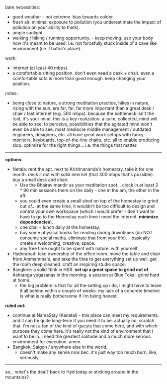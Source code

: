 bare necessities:
- good weather - not extreme. bias towards colder.
- fresh air. minimal exposure to pollution (you underestimate the impact of pollution on your ability to think).
- ample sunlight.
- walking / hiking / running opportunity. - keep moving. use your body how it's meant to be used: i.e. not forcefully stuck inside of a cave like environment (i.e. Thatha's place).

work:
- internet (at least 40 mbps).
- a comfortable sitting position. don't even need a desk + chair. even a comfortable sofa is more than good enough. keep changing your position.

notes:
- being close to nature, a strong meditation practice, hikes in nature, rising with the sun, are far, far, far more important than a great desk / chair / fast internet (e.g. 500 mbps). because the bottleneck isn't the tool, it's your mind. this is a key realization. a calm, collected, mind will be able to see, to perceive, possibilities that the agitated mind won't even be able to see. most mediocre middle management / outdated engineers, designers, etc. all have great work setups with fancy monitors, keyboards, top-of-the-line chairs, etc. all to enable producing slop. optimize for the right things... i.e. the things that matter.

---

**options**:
- Netala: rent the apt. next to Krishnananda's homestay. take it for one month. deck it out with solid internet (that 300 mbps that's possible). buy a small desk and chair.
	- Use the Bhairav mandir as your meditation spot... clock in at least 2 * 90 min sessions there on the daily - one in the am, the other in the aft.
	- you could even create a small shed on top of the homestay to grind out of... at the same time, it wouldn't be too difficult to design and control your own workspace (which i would prefer - don't want to have to go to the Homestay each time i need the internet. **minimize dependencies**).
	- one chai + lunch daily at the homestay.
	- buy some physical books for reading during downtimes (do NOT consume social media. eliminate that from your life). - basically create a welcoming, creative, space.
	- any free time ought to be spent with nature. with yourself.
- Hyderabad: take ownership of the office room. move the table and chair from Ammamma's, and take the time to get everything set up well. get the room deep cleaned. craft an inspiring studio space.
- Banglore: a solid 1bhk in HSR. **set up a great space to grind out of**. Ashtanga yogasanas in the morning. a session at Blue Tokai. grind hard at home.
	- the big problem is that for all the setting up i do, i might have to leave it all behind within a couple of weeks. my lack of a concrete timeline is what is really bothersome if i'm being honest.

**ruled out:**
- continue at NamaStay (Kanatal) - this place can meet my requirements. and it can be quite long-term if you need it to be. actually no, scratch that. i'm not a fan of the kind of guests that come here, and with which purpose they come here. it's really not the kind of environment that i want to be in. i need the greatest solitude and a much more serious environment for execution. amen.
- Bangkok, Saigon / anywhere else in the world.
	- doesn't make any sense now bec. it's just way too much burn. like, seriously.

---

so... what's the deal? back to Hyd today or sticking around in the mountains?